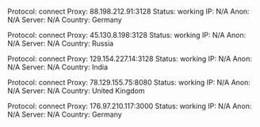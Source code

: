 Protocol: connect
Proxy: 88.198.212.91:3128
Status: working
IP: N/A
Anon: N/A
Server: N/A
Country: Germany

Protocol: connect
Proxy: 45.130.8.198:3128
Status: working
IP: N/A
Anon: N/A
Server: N/A
Country: Russia

Protocol: connect
Proxy: 129.154.227.14:3128
Status: working
IP: N/A
Anon: N/A
Server: N/A
Country: India

Protocol: connect
Proxy: 78.129.155.75:8080
Status: working
IP: N/A
Anon: N/A
Server: N/A
Country: United Kingdom

Protocol: connect
Proxy: 176.97.210.117:3000
Status: working
IP: N/A
Anon: N/A
Server: N/A
Country: Germany

